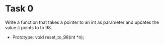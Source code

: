 # Task 0
Write a function that takes a pointer to an int as parameter and updates the value it points to to 98.

* Prototype: void reset_to_98(int *n);
